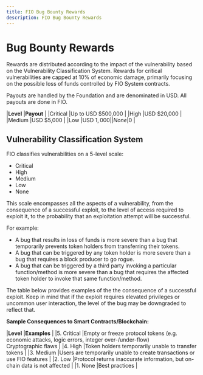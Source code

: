 ```yaml
---
title: FIO Bug Bounty Rewards
description: FIO Bug Bounty Rewards
---
```

# Bug Bounty Rewards

Rewards are distributed according to the impact of the vulnerability based on the Vulnerability Classification System. Rewards for critical vulnerabilities are capped at 10% of economic damage, primarily focusing on the possible loss of funds controlled by FIO System contracts.

Payouts are handled by the Foundation and are denominated in USD. All payouts are done in FIO.

|**Level**	|**Payout** |
|Critical	|Up to USD $500,000 |
|High	|USD $20,000 |
|Medium	|USD $5,000 |
|Low	|USD $1,000 |
|None	|$0 |

## Vulnerability Classification System

FIO classifies vulnerabilities on a 5-level scale:

* Critical
* High
* Medium
* Low
* None

This scale encompasses all the aspects of a vulnerability, from the consequence of a successful exploit, to the level of access required to exploit it, to the probability that an exploitation attempt will be successful.

For example:

* A bug that results in loss of funds is more severe than a bug that temporarily prevents token holders from transferring their tokens.
* A bug that can be triggered by any token holder is more severe than a bug that requires a block producer to go rogue.
* A bug that can be triggered by a third party invoking a particular function/method is more severe than a bug that requires the affected token holder to invoke that same function/method.

The table below provides examples of the the consequence of a successful exploit. Keep in mind that if the exploit requires elevated privileges or uncommon user interaction, the level of the bug may be downgraded to reflect that.

**Sample Consequences to Smart Contracts/Blockchain:**

|**Level**	|**Examples**	|
|5. Critical	|Empty or freeze protocol tokens (e.g. economic attacks, logic errors, integer over-/under-flow) <br> Cryptographic flaws	|
|4. High	|Token holders temporarily unable to transfer tokens |
|3. Medium	|Users are temporarily unable to create transactions or use FIO features |
|2. Low	|Protocol returns inaccurate information, but on-chain data is not affected |
|1. None	|Best practices |